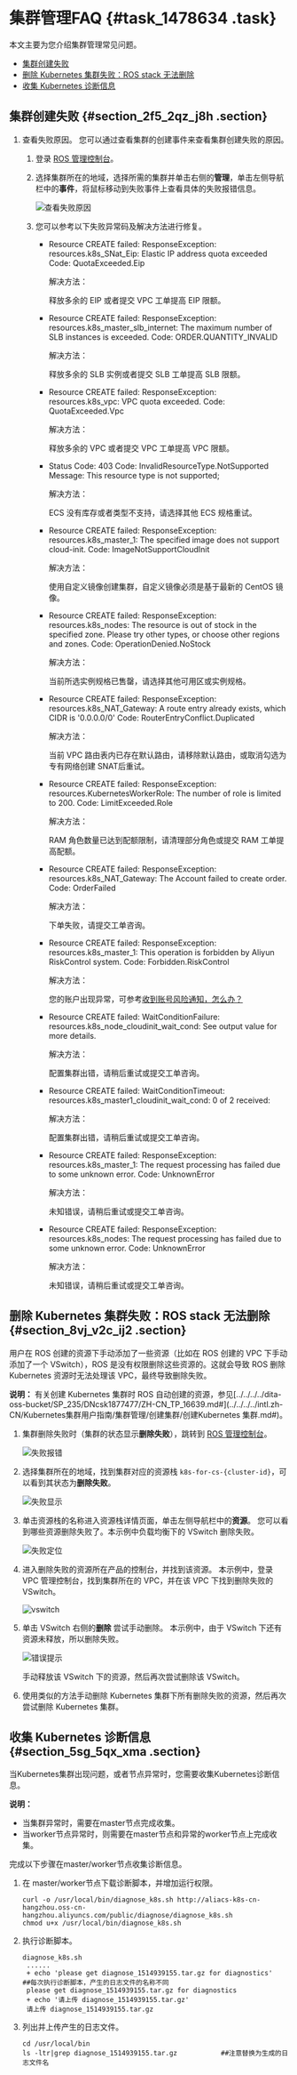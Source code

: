 # 集群管理FAQ {#task_1478634 .task}

本文主要为您介绍集群管理常见问题。

-   [集群创建失败](#section_2f5_2qz_j8h)
-   [删除 Kubernetes 集群失败：ROS stack 无法删除](#section_8vj_v2c_ij2)
-   [收集 Kubernetes 诊断信息](#section_5sg_5qx_xma)

## 集群创建失败 {#section_2f5_2qz_j8h .section}

1.  查看失败原因。 您可以通过查看集群的创建事件来查看集群创建失败的原因。
    1.  登录 [ROS 管理控制台](https://ros.console.aliyun.com/)。
    2.  选择集群所在的地域，选择所需的集群并单击右侧的**管理**，单击左侧导航栏中的**事件**，将鼠标移动到失败事件上查看具体的失败报错信息。 

        ![查看失败原因](http://static-aliyun-doc.oss-cn-hangzhou.aliyuncs.com/assets/img/15844/15656021529797_zh-CN.png)

    3.  您可以参考以下失败异常码及解决方法进行修复。 
        -   Resource CREATE failed: ResponseException: resources.k8s\_SNat\_Eip: Elastic IP address quota exceeded Code: QuotaExceeded.Eip

            解决方法：

            释放多余的 EIP 或者提交 VPC 工单提高 EIP 限额。

        -   Resource CREATE failed: ResponseException: resources.k8s\_master\_slb\_internet: The maximum number of SLB instances is exceeded. Code: ORDER.QUANTITY\_INVALID

            解决方法：

            释放多余的 SLB 实例或者提交 SLB 工单提高 SLB 限额。

        -   Resource CREATE failed: ResponseException: resources.k8s\_vpc: VPC quota exceeded. Code: QuotaExceeded.Vpc

            解决方法：

            释放多余的 VPC 或者提交 VPC 工单提高 VPC 限额。

        -   Status Code: 403 Code: InvalidResourceType.NotSupported Message: This resource type is not supported;

            解决方法：

            ECS 没有库存或者类型不支持，请选择其他 ECS 规格重试。

        -   Resource CREATE failed: ResponseException: resources.k8s\_master\_1: The specified image does not support cloud-init. Code: ImageNotSupportCloudInit

            解决方法：

            使用自定义镜像创建集群，自定义镜像必须是基于最新的 CentOS 镜像。

        -   Resource CREATE failed: ResponseException: resources.k8s\_nodes: The resource is out of stock in the specified zone. Please try other types, or choose other regions and zones. Code: OperationDenied.NoStock

            解决方法：

            当前所选实例规格已售罄，请选择其他可用区或实例规格。

        -   Resource CREATE failed: ResponseException: resources.k8s\_NAT\_Gateway: A route entry already exists, which CIDR is '0.0.0.0/0' Code: RouterEntryConflict.Duplicated

            解决方法：

            当前 VPC 路由表内已存在默认路由，请移除默认路由，或取消勾选为专有网络创建 SNAT后重试。

        -   Resource CREATE failed: ResponseException: resources.KubernetesWorkerRole: The number of role is limited to 200. Code: LimitExceeded.Role

            解决方法：

            RAM 角色数量已达到配额限制，请清理部分角色或提交 RAM 工单提高配额。

        -   Resource CREATE failed: ResponseException: resources.k8s\_NAT\_Gateway: The Account failed to create order. Code: OrderFailed

            解决方法：

            下单失败，请提交工单咨询。

        -   Resource CREATE failed: ResponseException: resources.k8s\_master\_1: This operation is forbidden by Aliyun RiskControl system. Code: Forbidden.RiskControl

            解决方法：

            您的账户出现异常，可参考[收到账号风险通知，怎么办？](https://www.alibabacloud.com/help/zh/faq-detail/69598.htm)

        -   Resource CREATE failed: WaitConditionFailure: resources.k8s\_node\_cloudinit\_wait\_cond: See output value for more details.

            解决方法：

            配置集群出错，请稍后重试或提交工单咨询。

        -   Resource CREATE failed: WaitConditionTimeout: resources.k8s\_master1\_cloudinit\_wait\_cond: 0 of 2 received:

            解决方法：

            配置集群出错，请稍后重试或提交工单咨询。

        -   Resource CREATE failed: ResponseException: resources.k8s\_master\_1: The request processing has failed due to some unknown error. Code: UnknownError

            解决方法：

            未知错误，请稍后重试或提交工单咨询。

        -   Resource CREATE failed: ResponseException: resources.k8s\_nodes: The request processing has failed due to some unknown error. Code: UnknownError

            解决方法：

            未知错误，请稍后重试或提交工单咨询。


## 删除 Kubernetes 集群失败：ROS stack 无法删除 {#section_8vj_v2c_ij2 .section}

用户在 ROS 创建的资源下手动添加了一些资源（比如在 ROS 创建的 VPC 下手动添加了一个 VSwitch），ROS 是没有权限删除这些资源的。这就会导致 ROS 删除 Kubernetes 资源时无法处理该 VPC，最终导致删除失败。

**说明：** 有关创建 Kubernetes 集群时 ROS 自动创建的资源，参见[../../../../dita-oss-bucket/SP\_235/DNcsk1877477/ZH-CN\_TP\_16639.md\#](../../../../intl.zh-CN/Kubernetes集群用户指南/集群管理/创建集群/创建Kubernetes 集群.md#)。

1.  集群删除失败时（集群的状态显示**删除失败**），跳转到 [ROS 管理控制台](https://ros.console.aliyun.com/)。 

    ![失败报错](http://static-aliyun-doc.oss-cn-hangzhou.aliyuncs.com/assets/img/15845/15656021529798_zh-CN.png)

2.  选择集群所在的地域，找到集群对应的资源栈 `k8s-for-cs-{cluster-id}`，可以看到其状态为**删除失败**。 

    ![失败显示](http://static-aliyun-doc.oss-cn-hangzhou.aliyuncs.com/assets/img/15845/15656021539799_zh-CN.png)

3.  单击资源栈的名称进入资源栈详情页面，单击左侧导航栏中的**资源**。 您可以看到哪些资源删除失败了。本示例中负载均衡下的 VSwitch 删除失败。

    ![失败定位](http://static-aliyun-doc.oss-cn-hangzhou.aliyuncs.com/assets/img/15845/15656021539800_zh-CN.png)

4.  进入删除失败的资源所在产品的控制台，并找到该资源。 本示例中，登录 VPC 管理控制台，找到集群所在的 VPC，并在该 VPC 下找到删除失败的 VSwitch。

    ![vswitch](http://static-aliyun-doc.oss-cn-hangzhou.aliyuncs.com/assets/img/15845/15656021539801_zh-CN.png)

5.  单击 VSwitch 右侧的**删除** 尝试手动删除。 本示例中，由于 VSwitch 下还有资源未释放，所以删除失败。

    ![错误提示](http://static-aliyun-doc.oss-cn-hangzhou.aliyuncs.com/assets/img/15845/15656021539802_zh-CN.png)

    手动释放该 VSwitch 下的资源，然后再次尝试删除该 VSwitch。

6.  使用类似的方法手动删除 Kubernetes 集群下所有删除失败的资源，然后再次尝试删除 Kubernetes 集群。

## 收集 Kubernetes 诊断信息 {#section_5sg_5qx_xma .section}

当Kubernetes集群出现问题，或者节点异常时，您需要收集Kubernetes诊断信息。

**说明：** 

-   当集群异常时，需要在master节点完成收集。
-   当worker节点异常时，则需要在master节点和异常的worker节点上完成收集。

完成以下步骤在master/worker节点收集诊断信息。

1.  在 master/worker节点下载诊断脚本，并增加运行权限。 

    ``` {#codeblock_xfv_3b1_7jc}
    curl -o /usr/local/bin/diagnose_k8s.sh http://aliacs-k8s-cn-hangzhou.oss-cn-hangzhou.aliyuncs.com/public/diagnose/diagnose_k8s.sh
    chmod u+x /usr/local/bin/diagnose_k8s.sh
    ```

2.  执行诊断脚本。 

    ``` {#codeblock_np7_zok_raw}
    diagnose_k8s.sh
     ......
     + echo 'please get diagnose_1514939155.tar.gz for diagnostics'   ##每次执行诊断脚本，产生的日志文件的名称不同
     please get diagnose_1514939155.tar.gz for diagnostics
     + echo '请上传 diagnose_1514939155.tar.gz'
     请上传 diagnose_1514939155.tar.gz
    ```

3.  列出并上传产生的日志文件。 

    ``` {#codeblock_kf0_ddg_ttf}
    cd /usr/local/bin
    ls -ltr|grep diagnose_1514939155.tar.gz           ##注意替换为生成的日志文件名
    ```


